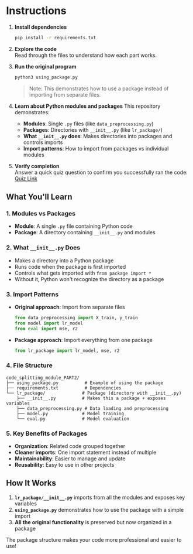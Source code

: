 # Instructions

1. **Install dependencies**
   ```bash
   pip install -r requirements.txt
   ```

2. **Explore the code**  
   Read through the files to understand how each part works.

3. **Run the original program**
   ```bash
   python3 using_package.py
   ```
   > Note: This demonstrates how to use a package instead of importing from separate files.

4. **Learn about Python modules and packages**
   This repository demonstrates:
   - **Modules**: Single `.py` files (like `data_preprocessing.py`)
   - **Packages**: Directories with `__init__.py` (like `lr_package/`)
   - **What `__init__.py` does**: Makes directories into packages and controls imports
   - **Import patterns**: How to import from packages vs individual modules

5. **Verify completion**  
   Answer a quick quiz question to confirm you successfully ran the code:  
   [Quiz Link](https://docs.google.com/forms/d/e/1FAIpQLScjxQsGWvdjXWOI23znq1BWv39saW_lV0nxhKch_wlHOkNTeQ/viewform?usp=sharing&ouid=102851559774167624772)

## What You'll Learn

### 1. **Modules vs Packages**
- **Module**: A single `.py` file containing Python code
- **Package**: A directory containing `__init__.py` and modules

### 2. **What `__init__.py` Does**
- Makes a directory into a Python package
- Runs code when the package is first imported
- Controls what gets imported with `from package import *`
- Without it, Python won't recognize the directory as a package

### 3. **Import Patterns**
- **Original approach**: Import from separate files
  ```python
  from data_preprocessing import X_train, y_train
  from model import lr_model
  from eval import mse, r2
  ```
- **Package approach**: Import everything from one package
  ```python
  from lr_package import lr_model, mse, r2
  ```

### 4. **File Structure**
```
code_splitting_module_PART2/
├── using_package.py          # Example of using the package
├── requirements.txt          # Dependencies
└── lr_package/              # Package (directory with __init__.py)
    ├── __init__.py          # Makes this a package + exposes variables
    ├── data_preprocessing.py # Data loading and preprocessing
    ├── model.py             # Model training
    └── eval.py              # Model evaluation
```

### 5. **Key Benefits of Packages**
- **Organization**: Related code grouped together
- **Cleaner imports**: One import statement instead of multiple
- **Maintainability**: Easier to manage and update
- **Reusability**: Easy to use in other projects

## How It Works

1. **`lr_package/__init__.py`** imports from all the modules and exposes key variables
2. **`using_package.py`** demonstrates how to use the package with a simple import
3. **All the original functionality** is preserved but now organized in a package

The package structure makes your code more professional and easier to use!
